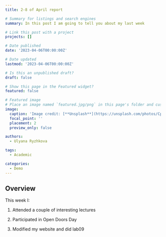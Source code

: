 ```yaml
---
title: 2-8 of April report

# Summary for listings and search engines
summary: In this post I am going to tell you about my last week

# Link this post with a project
projects: []

# Date published
date: '2023-04-06T00:00:00Z'

# Date updated
lastmod: '2023-04-06T00:00:00Z'

# Is this an unpublished draft?
draft: false

# Show this page in the Featured widget?
featured: false

# Featured image
# Place an image named `featured.jpg/png` in this page's folder and customize its options here.
image:
  caption: 'Image credit: [**Unsplash**](https://unsplash.com/photos/CpkOjOcXdUY)'
  focal_point: ''
  placement: 2
  preview_only: false

authors:
  - Ulyana Ryzhkova

tags:
  - Academic

categories:
  - Demo
---
```



## Overview

This week I:

1. Attended a couple of interesting lectures

2. Participated in Open Doors Day

3. Modified my website and did lab09
